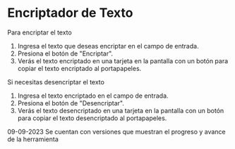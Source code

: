 # Encriptador de Texto 

Para encriptar el texto
1. Ingresa el texto que deseas encriptar en el campo de entrada.
2. Presiona el botón de "Encriptar".
3. Verás el texto encriptado en una tarjeta en la pantalla con un botón para copiar el texto encriptado al portapapeles.

Si necesitas desencriptar el texto
1. Ingresa el texto encriptado en el campo de entrada.
2. Presiona el botón de "Desencriptar".
3. Verás el texto desencriptado en una tarjeta en la pantalla con un botón para copiar el texto desencriptado al portapapeles.

09-09-2023
Se cuentan con versiones que muestran el progreso y avance de la herramienta
